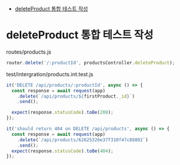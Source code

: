<!-- TOC -->

- [deleteProduct 통합 테스트 작성](#deleteproduct-%ED%86%B5%ED%95%A9-%ED%85%8C%EC%8A%A4%ED%8A%B8-%EC%9E%91%EC%84%B1)

<!-- /TOC -->

# deleteProduct 통합 테스트 작성
routes/products.js 
``` javascript
router.delete('/:productId', productsController.deleteProduct);
```

test/intergration/products.int.test.js
``` javascript
it('DELETE /api/products/:productId', async () => {
  const response = await request(app)
    .delete(`/api/products/${firstProduct._id}`)
    .send();

  expect(response.statusCode).toBe(200);
});

it('should return 404 on DELETE /api/products', async () => {
  const response = await request(app)
    .delete(`/api/products/62625326e37f310f47c88802`)
    .send();
  expect(response.statusCode).toBe(404);
});
```
